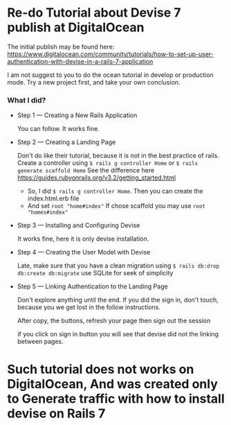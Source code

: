 # Re-do Tutorial about Devise 7 publish at DigitalOcean
The initial publish may be found here:
https://www.digitalocean.com/community/tutorials/how-to-set-up-user-authentication-with-devise-in-a-rails-7-application

I am not suggest to you to do the ocean tutorial in develop or production mode.
Try a new project first, and take your own conclusion.

### What I did?

- Step 1 — Creating a New Rails Application

    You can follow. It works fine.
- Step 2 — Creating a Landing Page

    Don't do like their tutorial, because it is not in the best practice of rails.
    Create a controller using `$ rails g controller Home` or `$ rails generate scaffold Home`
    See the difference here https://guides.rubyonrails.org/v3.2/getting_started.html
    - So, I did `$ rails g controller Home`. Then you can create the index.html.erb file
    - And set `root "home#index"`
    If chose scaffold you may use `root "homes#index"`

- Step 3 — Installing and Configuring Devise
    
    It works fine, here it is only devise installation.
- Step 4 — Creating the User Model with Devise

    Late, make sure that you have a clean migration using
    `$ rails db:drop db:create db:migrate`
    use SQLite for seek of simplicity
- Step 5 — Linking Authentication to the Landing Page

    Don't explore anything until the end.
    If you did the sign in, don't touch, because you we get lost
    in the follow instructions.
    
    After copy, the buttons, refresh your page then sign out the session
    
    if you click on sign in button you will see that devise
    did not the linking between pages.

 
# Such tutorial does not works on DigitalOcean, And was created only to Generate traffic with how to install devise on Rails 7

